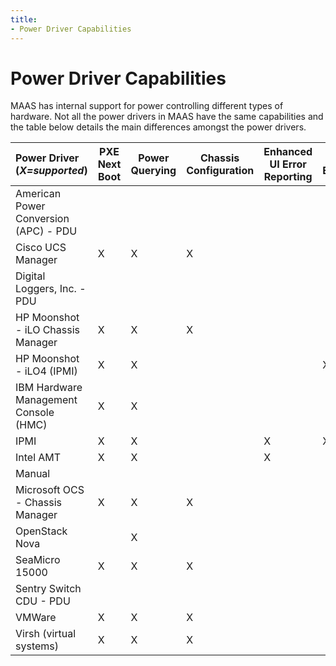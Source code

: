 ```yaml
---
title:
- Power Driver Capabilities
---
```


# Power Driver Capabilities

MAAS has internal support for power controlling different types of hardware.
Not all the power drivers in MAAS have the same capabilities and the table
below details the main differences amongst the power drivers.


| Power Driver (*X=supported*) | PXE Next Boot | Power Querying | Chassis Configuration | Enhanced UI Error Reporting | BMC Enlistment |
|:--------------------------------------|-------------|-----------|---------------|-----------------|------------|
| American Power Conversion (APC) - PDU |             |           |               |                 |            |
| Cisco UCS Manager                     |      X      |     X     |       X       |                 |            |
| Digital Loggers, Inc. - PDU           |             |           |               |                 |            |
| HP Moonshot - iLO Chassis Manager     |      X      |     X     |       X       |                 |            |
| HP Moonshot - iLO4 (IPMI)             |      X      |     X     |               |                 |     X      |
| IBM Hardware Management Console (HMC) |      X      |     X     |               |                 |            |
| IPMI                                  |      X      |     X     |               |       X         |     X      |
| Intel AMT                             |      X      |     X     |               |       X         |            |
| Manual                                |             |           |               |                 |            |
| Microsoft OCS - Chassis Manager       |      X      |     X     |       X       |                 |            |
| OpenStack Nova                        |             |     X     |               |                 |            |
| SeaMicro 15000                        |      X      |     X     |       X       |                 |            |
| Sentry Switch CDU - PDU               |             |           |               |                 |            |
| VMWare                                |      X      |     X     |       X       |                 |            |
| Virsh (virtual systems)               |      X      |     X     |       X       |                 |            |